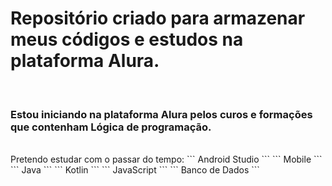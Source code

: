 
<h1>Repositório criado para armazenar meus códigos e estudos na plataforma Alura.</h1><br>
<h3>Estou iniciando na plataforma Alura pelos curos e formações que contenham Lógica de programação.</h3><br>
Pretendo estudar com o passar do tempo:
```
Android Studio
```
```
Mobile
```
```
Java
```
```
Kotlin
```
```
JavaScript
```
```
Banco de Dados
```


